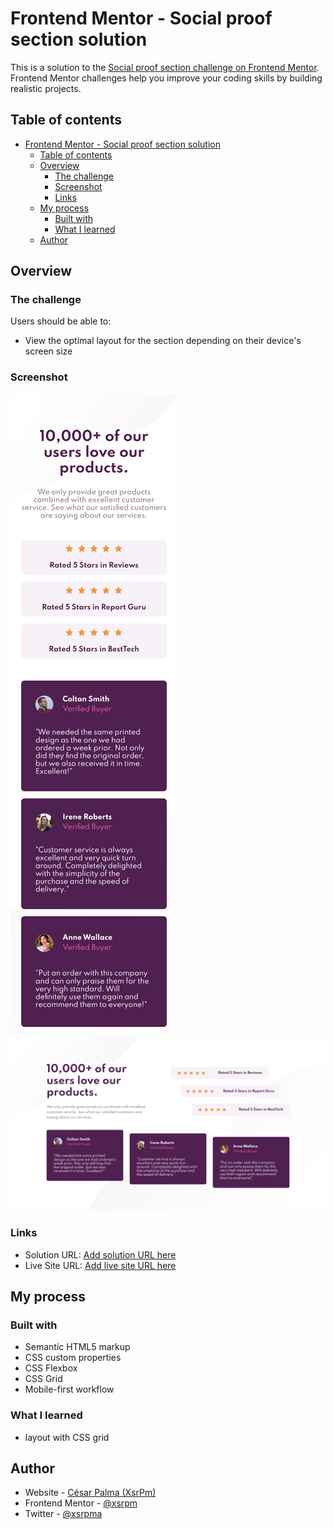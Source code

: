 # Frontend Mentor - Social proof section solution

This is a solution to the [Social proof section challenge on Frontend Mentor](https://www.frontendmentor.io/challenges/social-proof-section-6e0qTv_bA). Frontend Mentor challenges help you improve your coding skills by building realistic projects.

## Table of contents

- [Frontend Mentor - Social proof section solution](#frontend-mentor---social-proof-section-solution)
  - [Table of contents](#table-of-contents)
  - [Overview](#overview)
    - [The challenge](#the-challenge)
    - [Screenshot](#screenshot)
    - [Links](#links)
  - [My process](#my-process)
    - [Built with](#built-with)
    - [What I learned](#what-i-learned)
  - [Author](#author)

## Overview

### The challenge

Users should be able to:

- View the optimal layout for the section depending on their device's screen size

### Screenshot

![Mobile](./mobile.png)
![Desktop](./desktop.png)

### Links

- Solution URL: [Add solution URL here](https://your-solution-url.com)
- Live Site URL: [Add live site URL here](https://your-live-site-url.com)

## My process

### Built with

- Semantic HTML5 markup
- CSS custom properties
- CSS Flexbox
- CSS Grid
- Mobile-first workflow

### What I learned

- layout with CSS grid

## Author

- Website - [César Palma (XsrPm)](https://xsrpm.github.io)
- Frontend Mentor - [@xsrpm](https://www.frontendmentor.io/profile/xsrpm)
- Twitter - [@xsrpma](https://www.twitter.com/xsrpma)

